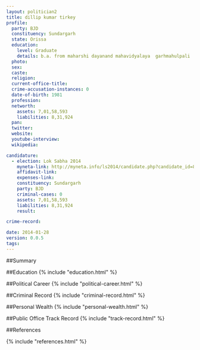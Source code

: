```yaml
---
layout: politician2
title: dillip kumar tirkey
profile: 
  party: BJD
  constituency: Sundargarh
  state: Orissa
  education: 
    level: Graduate
    details: b.a. from maharshi dayanand mahavidyalaya  garhmahulpali  sambalpur university year 2003  intermediate from madhymic shkhya parishad u.p. year 1994  h.s.c  from b.s. high school  sundargarh year 1992
  photo: 
  sex: 
  caste: 
  religion: 
  current-office-title: 
  crime-accusation-instances: 0
  date-of-birth: 1981
  profession: 
  networth: 
    assets: 7,01,58,593
    liabilities: 8,31,924
  pan: 
  twitter: 
  website: 
  youtube-interview: 
  wikipedia: 

candidature: 
  - election: Lok Sabha 2014
    myneta-link: http://myneta.info/ls2014/candidate.php?candidate_id=801
    affidavit-link: 
    expenses-link: 
    constituency: Sundargarh 
    party: BJD
    criminal-cases: 0
    assets: 7,01,58,593
    liabilities: 8,31,924
    result:  

crime-record: 

date: 2014-01-28
version: 0.0.5
tags: 
---
```

##Summary


##Education
{% include "education.html" %}


##Political Career
{% include "political-career.html" %}


##Criminal Record
{% include "criminal-record.html" %}


##Personal Wealth
{% include "personal-wealth.html" %}


##Public Office Track Record
{% include "track-record.html" %}


##References


{% include "references.html" %}